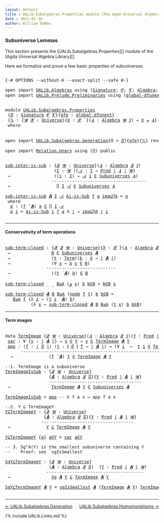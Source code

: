 ```yaml
---
layout: default
title : UALib.Subalgebras.Properties module (The Agda Universal Algebra Library)
date : 2021-01-14
author: William DeMeo
---
```


### <a id="subuniverse-lemmas">Subuniverse Lemmas</a>

This section presents the [UALib.Subalgebras.Properties][]  module of the [Agda Universal Algebra Library][].

Here we formalize and prove a few basic properties of subuniverses.

<pre class="Agda">

<a id="396" class="Symbol">{-#</a> <a id="400" class="Keyword">OPTIONS</a> <a id="408" class="Pragma">--without-K</a> <a id="420" class="Pragma">--exact-split</a> <a id="434" class="Pragma">--safe</a> <a id="441" class="Symbol">#-}</a>

<a id="446" class="Keyword">open</a> <a id="451" class="Keyword">import</a> <a id="458" href="UALib.Algebras.html" class="Module">UALib.Algebras</a> <a id="473" class="Keyword">using</a> <a id="479" class="Symbol">(</a><a id="480" href="UALib.Algebras.Signatures.html#1452" class="Function">Signature</a><a id="489" class="Symbol">;</a> <a id="491" href="universes.html#613" class="Generalizable">𝓞</a><a id="492" class="Symbol">;</a> <a id="494" href="universes.html#617" class="Generalizable">𝓥</a><a id="495" class="Symbol">;</a> <a id="497" href="UALib.Algebras.Algebras.html#811" class="Function">Algebra</a><a id="504" class="Symbol">;</a> <a id="506" href="UALib.Algebras.Algebras.html#3925" class="Function Operator">_↠_</a><a id="509" class="Symbol">)</a>
<a id="511" class="Keyword">open</a> <a id="516" class="Keyword">import</a> <a id="523" href="UALib.Prelude.Preliminaries.html" class="Module">UALib.Prelude.Preliminaries</a> <a id="551" class="Keyword">using</a> <a id="557" class="Symbol">(</a><a id="558" href="MGS-Subsingleton-Theorems.html#3468" class="Function">global-dfunext</a><a id="572" class="Symbol">;</a> <a id="574" href="universes.html#551" class="Postulate">Universe</a><a id="582" class="Symbol">;</a> <a id="584" href="universes.html#758" class="Function Operator">_̇</a><a id="586" class="Symbol">)</a>


<a id="590" class="Keyword">module</a> <a id="597" href="UALib.Subalgebras.Properties.html" class="Module">UALib.Subalgebras.Properties</a>
 <a id="627" class="Symbol">{</a><a id="628" href="UALib.Subalgebras.Properties.html#628" class="Bound">𝑆</a> <a id="630" class="Symbol">:</a> <a id="632" href="UALib.Algebras.Signatures.html#1452" class="Function">Signature</a> <a id="642" href="universes.html#613" class="Generalizable">𝓞</a> <a id="644" href="universes.html#617" class="Generalizable">𝓥</a><a id="645" class="Symbol">}{</a><a id="647" href="UALib.Subalgebras.Properties.html#647" class="Bound">gfe</a> <a id="651" class="Symbol">:</a> <a id="653" href="MGS-Subsingleton-Theorems.html#3468" class="Function">global-dfunext</a><a id="667" class="Symbol">}</a>
 <a id="670" class="Symbol">{</a><a id="671" href="UALib.Subalgebras.Properties.html#671" class="Bound">𝕏</a> <a id="673" class="Symbol">:</a> <a id="675" class="Symbol">{</a><a id="676" href="UALib.Subalgebras.Properties.html#676" class="Bound">𝓤</a> <a id="678" href="UALib.Subalgebras.Properties.html#678" class="Bound">𝓧</a> <a id="680" class="Symbol">:</a> <a id="682" href="universes.html#551" class="Postulate">Universe</a><a id="690" class="Symbol">}{</a><a id="692" href="UALib.Subalgebras.Properties.html#692" class="Bound">X</a> <a id="694" class="Symbol">:</a> <a id="696" href="UALib.Subalgebras.Properties.html#678" class="Bound">𝓧</a> <a id="698" href="universes.html#758" class="Function Operator">̇</a> <a id="700" class="Symbol">}(</a><a id="702" href="UALib.Subalgebras.Properties.html#702" class="Bound">𝑨</a> <a id="704" class="Symbol">:</a> <a id="706" href="UALib.Algebras.Algebras.html#811" class="Function">Algebra</a> <a id="714" href="UALib.Subalgebras.Properties.html#676" class="Bound">𝓤</a> <a id="716" href="UALib.Subalgebras.Properties.html#628" class="Bound">𝑆</a><a id="717" class="Symbol">)</a> <a id="719" class="Symbol">→</a> <a id="721" href="UALib.Subalgebras.Properties.html#692" class="Bound">X</a> <a id="723" href="UALib.Algebras.Algebras.html#3925" class="Function Operator">↠</a> <a id="725" href="UALib.Subalgebras.Properties.html#702" class="Bound">𝑨</a><a id="726" class="Symbol">}</a>
 <a id="729" class="Keyword">where</a>


<a id="737" class="Keyword">open</a> <a id="742" class="Keyword">import</a> <a id="749" href="UALib.Subalgebras.Generation.html" class="Module">UALib.Subalgebras.Generation</a><a id="777" class="Symbol">{</a><a id="778" class="Argument">𝑆</a> <a id="780" class="Symbol">=</a> <a id="782" href="UALib.Subalgebras.Properties.html#628" class="Bound">𝑆</a><a id="783" class="Symbol">}{</a><a id="785" href="UALib.Subalgebras.Properties.html#647" class="Bound">gfe</a><a id="788" class="Symbol">}{</a><a id="790" href="UALib.Subalgebras.Properties.html#671" class="Bound">𝕏</a><a id="791" class="Symbol">}</a> <a id="793" class="Keyword">renaming</a> <a id="802" class="Symbol">(</a>generator <a id="813" class="Symbol">to</a> ℊ<a id="817" class="Symbol">)</a> <a id="819" class="Keyword">public</a>

<a id="827" class="Keyword">open</a> <a id="832" class="Keyword">import</a> <a id="839" href="Relation.Unary.html" class="Module">Relation.Unary</a> <a id="854" class="Keyword">using</a> <a id="860" class="Symbol">(</a><a id="861" href="Relation.Unary.html#4506" class="Function">⋂</a><a id="862" class="Symbol">)</a> <a id="864" class="Keyword">public</a>


<a id="sub-inter-is-sub"></a><a id="873" href="UALib.Subalgebras.Properties.html#873" class="Function">sub-inter-is-sub</a> <a id="890" class="Symbol">:</a> <a id="892" class="Symbol">{</a><a id="893" href="UALib.Subalgebras.Properties.html#893" class="Bound">𝓠</a> <a id="895" href="UALib.Subalgebras.Properties.html#895" class="Bound">𝓤</a> <a id="897" class="Symbol">:</a> <a id="899" href="universes.html#551" class="Postulate">Universe</a><a id="907" class="Symbol">}(</a><a id="909" href="UALib.Subalgebras.Properties.html#909" class="Bound">𝑨</a> <a id="911" class="Symbol">:</a> <a id="913" href="UALib.Algebras.Algebras.html#811" class="Function">Algebra</a> <a id="921" href="UALib.Subalgebras.Properties.html#893" class="Bound">𝓠</a> <a id="923" href="UALib.Subalgebras.Properties.html#628" class="Bound">𝑆</a><a id="924" class="Symbol">)</a>
                   <a id="945" class="Symbol">(</a><a id="946" href="UALib.Subalgebras.Properties.html#946" class="Bound">I</a> <a id="948" class="Symbol">:</a> <a id="950" href="UALib.Subalgebras.Properties.html#895" class="Bound">𝓤</a> <a id="952" href="universes.html#758" class="Function Operator">̇</a><a id="953" class="Symbol">)(</a><a id="955" href="UALib.Subalgebras.Properties.html#955" class="Bound">𝒜</a> <a id="957" class="Symbol">:</a> <a id="959" href="UALib.Subalgebras.Properties.html#946" class="Bound">I</a> <a id="961" class="Symbol">→</a> <a id="963" href="UALib.Relations.Unary.html#1066" class="Function">Pred</a> <a id="968" href="UALib.Prelude.Preliminaries.html#10371" class="Function Operator">∣</a> <a id="970" href="UALib.Subalgebras.Properties.html#909" class="Bound">𝑨</a> <a id="972" href="UALib.Prelude.Preliminaries.html#10371" class="Function Operator">∣</a> <a id="974" href="UALib.Subalgebras.Properties.html#895" class="Bound">𝓤</a><a id="975" class="Symbol">)</a>
 <a id="978" class="Symbol">→</a>                 <a id="996" class="Symbol">((</a><a id="998" href="UALib.Subalgebras.Properties.html#998" class="Bound">i</a> <a id="1000" class="Symbol">:</a> <a id="1002" href="UALib.Subalgebras.Properties.html#946" class="Bound">I</a><a id="1003" class="Symbol">)</a> <a id="1005" class="Symbol">→</a> <a id="1007" href="UALib.Subalgebras.Properties.html#955" class="Bound">𝒜</a> <a id="1009" href="UALib.Subalgebras.Properties.html#998" class="Bound">i</a> <a id="1011" href="UALib.Relations.Unary.html#2667" class="Function Operator">∈</a> <a id="1013" href="UALib.Subalgebras.Subuniverses.html#833" class="Function">Subuniverses</a> <a id="1026" href="UALib.Subalgebras.Properties.html#909" class="Bound">𝑨</a><a id="1027" class="Symbol">)</a>
                  <a id="1047" class="Comment">-------------------------------------</a>
 <a id="1086" class="Symbol">→</a>                  <a id="1105" href="Relation.Unary.html#4506" class="Function">⋂</a> <a id="1107" href="UALib.Subalgebras.Properties.html#946" class="Bound">I</a> <a id="1109" href="UALib.Subalgebras.Properties.html#955" class="Bound">𝒜</a> <a id="1111" href="UALib.Relations.Unary.html#2667" class="Function Operator">∈</a> <a id="1113" href="UALib.Subalgebras.Subuniverses.html#833" class="Function">Subuniverses</a> <a id="1126" href="UALib.Subalgebras.Properties.html#909" class="Bound">𝑨</a>

<a id="1129" href="UALib.Subalgebras.Properties.html#873" class="Function">sub-inter-is-sub</a> <a id="1146" href="UALib.Subalgebras.Properties.html#1146" class="Bound">𝑨</a> <a id="1148" href="UALib.Subalgebras.Properties.html#1148" class="Bound">I</a> <a id="1150" href="UALib.Subalgebras.Properties.html#1150" class="Bound">𝒜</a> <a id="1152" href="UALib.Subalgebras.Properties.html#1152" class="Bound">Ai-is-Sub</a> <a id="1162" href="UALib.Subalgebras.Properties.html#1162" class="Bound">f</a> <a id="1164" href="UALib.Subalgebras.Properties.html#1164" class="Bound">a</a> <a id="1166" href="UALib.Subalgebras.Properties.html#1166" class="Bound">ima⊆⋂A</a> <a id="1173" class="Symbol">=</a> <a id="1175" href="UALib.Subalgebras.Properties.html#1186" class="Function">α</a>
 <a id="1178" class="Keyword">where</a>
  <a id="1186" href="UALib.Subalgebras.Properties.html#1186" class="Function">α</a> <a id="1188" class="Symbol">:</a> <a id="1190" class="Symbol">(</a><a id="1191" href="UALib.Subalgebras.Properties.html#1162" class="Bound">f</a> <a id="1193" href="UALib.Algebras.Algebras.html#3426" class="Function Operator">̂</a> <a id="1195" href="UALib.Subalgebras.Properties.html#1146" class="Bound">𝑨</a><a id="1196" class="Symbol">)</a> <a id="1198" href="UALib.Subalgebras.Properties.html#1164" class="Bound">a</a> <a id="1200" href="UALib.Relations.Unary.html#2667" class="Function Operator">∈</a> <a id="1202" href="Relation.Unary.html#4506" class="Function">⋂</a> <a id="1204" href="UALib.Subalgebras.Properties.html#1148" class="Bound">I</a> <a id="1206" href="UALib.Subalgebras.Properties.html#1150" class="Bound">𝒜</a>
  <a id="1210" href="UALib.Subalgebras.Properties.html#1186" class="Function">α</a> <a id="1212" href="UALib.Subalgebras.Properties.html#1212" class="Bound">i</a> <a id="1214" class="Symbol">=</a> <a id="1216" href="UALib.Subalgebras.Properties.html#1152" class="Bound">Ai-is-Sub</a> <a id="1226" href="UALib.Subalgebras.Properties.html#1212" class="Bound">i</a> <a id="1228" href="UALib.Subalgebras.Properties.html#1162" class="Bound">f</a> <a id="1230" href="UALib.Subalgebras.Properties.html#1164" class="Bound">a</a> <a id="1232" class="Symbol">λ</a> <a id="1234" href="UALib.Subalgebras.Properties.html#1234" class="Bound">j</a> <a id="1236" class="Symbol">→</a> <a id="1238" href="UALib.Subalgebras.Properties.html#1166" class="Bound">ima⊆⋂A</a> <a id="1245" href="UALib.Subalgebras.Properties.html#1234" class="Bound">j</a> <a id="1247" href="UALib.Subalgebras.Properties.html#1212" class="Bound">i</a>

</pre>

-------------------------------------------------------

#### <a id="conservativity-of-term-operations">Conservativity of term operations</a>

<pre class="Agda">

<a id="sub-term-closed"></a><a id="1419" href="UALib.Subalgebras.Properties.html#1419" class="Function">sub-term-closed</a> <a id="1435" class="Symbol">:</a> <a id="1437" class="Symbol">{</a><a id="1438" href="UALib.Subalgebras.Properties.html#1438" class="Bound">𝓧</a> <a id="1440" href="UALib.Subalgebras.Properties.html#1440" class="Bound">𝓠</a> <a id="1442" href="UALib.Subalgebras.Properties.html#1442" class="Bound">𝓤</a> <a id="1444" class="Symbol">:</a> <a id="1446" href="universes.html#551" class="Postulate">Universe</a><a id="1454" class="Symbol">}{</a><a id="1456" href="UALib.Subalgebras.Properties.html#1456" class="Bound">X</a> <a id="1458" class="Symbol">:</a> <a id="1460" href="UALib.Subalgebras.Properties.html#1438" class="Bound">𝓧</a> <a id="1462" href="universes.html#758" class="Function Operator">̇</a><a id="1463" class="Symbol">}(</a><a id="1465" href="UALib.Subalgebras.Properties.html#1465" class="Bound">𝑨</a> <a id="1467" class="Symbol">:</a> <a id="1469" href="UALib.Algebras.Algebras.html#811" class="Function">Algebra</a> <a id="1477" href="UALib.Subalgebras.Properties.html#1440" class="Bound">𝓠</a> <a id="1479" href="UALib.Subalgebras.Properties.html#628" class="Bound">𝑆</a><a id="1480" class="Symbol">)(</a><a id="1482" href="UALib.Subalgebras.Properties.html#1482" class="Bound">B</a> <a id="1484" class="Symbol">:</a> <a id="1486" href="UALib.Relations.Unary.html#1066" class="Function">Pred</a> <a id="1491" href="UALib.Prelude.Preliminaries.html#10371" class="Function Operator">∣</a> <a id="1493" href="UALib.Subalgebras.Properties.html#1465" class="Bound">𝑨</a> <a id="1495" href="UALib.Prelude.Preliminaries.html#10371" class="Function Operator">∣</a> <a id="1497" href="UALib.Subalgebras.Properties.html#1442" class="Bound">𝓤</a><a id="1498" class="Symbol">)</a>
 <a id="1501" class="Symbol">→</a>                <a id="1518" href="UALib.Subalgebras.Properties.html#1482" class="Bound">B</a> <a id="1520" href="UALib.Relations.Unary.html#2667" class="Function Operator">∈</a> <a id="1522" href="UALib.Subalgebras.Subuniverses.html#833" class="Function">Subuniverses</a> <a id="1535" href="UALib.Subalgebras.Properties.html#1465" class="Bound">𝑨</a>
 <a id="1538" class="Symbol">→</a>                <a id="1555" class="Symbol">(</a><a id="1556" href="UALib.Subalgebras.Properties.html#1556" class="Bound">t</a> <a id="1558" class="Symbol">:</a> <a id="1560" href="UALib.Terms.Basic.html#1041" class="Datatype">Term</a><a id="1564" class="Symbol">)(</a><a id="1566" href="UALib.Subalgebras.Properties.html#1566" class="Bound">b</a> <a id="1568" class="Symbol">:</a> <a id="1570" href="UALib.Subalgebras.Properties.html#1456" class="Bound">X</a> <a id="1572" class="Symbol">→</a> <a id="1574" href="UALib.Prelude.Preliminaries.html#10371" class="Function Operator">∣</a> <a id="1576" href="UALib.Subalgebras.Properties.html#1465" class="Bound">𝑨</a> <a id="1578" href="UALib.Prelude.Preliminaries.html#10371" class="Function Operator">∣</a><a id="1579" class="Symbol">)</a>
 <a id="1582" class="Symbol">→</a>                <a id="1599" class="Symbol">(∀</a> <a id="1602" href="UALib.Subalgebras.Properties.html#1602" class="Bound">x</a> <a id="1604" class="Symbol">→</a> <a id="1606" href="UALib.Subalgebras.Properties.html#1566" class="Bound">b</a> <a id="1608" href="UALib.Subalgebras.Properties.html#1602" class="Bound">x</a> <a id="1610" href="UALib.Relations.Unary.html#2667" class="Function Operator">∈</a> <a id="1612" href="UALib.Subalgebras.Properties.html#1482" class="Bound">B</a><a id="1613" class="Symbol">)</a>
                <a id="1631" class="Comment">---------------------------</a>
 <a id="1660" class="Symbol">→</a>                <a id="1677" class="Symbol">((</a><a id="1679" href="UALib.Subalgebras.Properties.html#1556" class="Bound">t</a> <a id="1681" href="UALib.Terms.Operations.html#1383" class="Function Operator">̇</a> <a id="1683" href="UALib.Subalgebras.Properties.html#1465" class="Bound">𝑨</a><a id="1684" class="Symbol">)</a> <a id="1686" href="UALib.Subalgebras.Properties.html#1566" class="Bound">b</a><a id="1687" class="Symbol">)</a> <a id="1689" href="UALib.Relations.Unary.html#2667" class="Function Operator">∈</a> <a id="1691" href="UALib.Subalgebras.Properties.html#1482" class="Bound">B</a>

<a id="1694" href="UALib.Subalgebras.Properties.html#1419" class="Function">sub-term-closed</a> <a id="1710" class="Symbol">_</a> <a id="1712" class="Symbol">_</a> <a id="1714" href="UALib.Subalgebras.Properties.html#1714" class="Bound">B≤A</a> <a id="1718" class="Symbol">(</a><a id="1719" href="UALib.Subalgebras.Properties.html#816" class="InductiveConstructor">ℊ</a> <a id="1721" href="UALib.Subalgebras.Properties.html#1721" class="Bound">x</a><a id="1722" class="Symbol">)</a> <a id="1724" href="UALib.Subalgebras.Properties.html#1724" class="Bound">b</a> <a id="1726" href="UALib.Subalgebras.Properties.html#1726" class="Bound">b∈B</a> <a id="1730" class="Symbol">=</a> <a id="1732" href="UALib.Subalgebras.Properties.html#1726" class="Bound">b∈B</a> <a id="1736" href="UALib.Subalgebras.Properties.html#1721" class="Bound">x</a>

<a id="1739" href="UALib.Subalgebras.Properties.html#1419" class="Function">sub-term-closed</a> <a id="1755" href="UALib.Subalgebras.Properties.html#1755" class="Bound">𝑨</a> <a id="1757" href="UALib.Subalgebras.Properties.html#1757" class="Bound">B</a> <a id="1759" href="UALib.Subalgebras.Properties.html#1759" class="Bound">B≤A</a> <a id="1763" class="Symbol">(</a><a id="1764" href="UALib.Terms.Basic.html#1124" class="InductiveConstructor">node</a> <a id="1769" href="UALib.Subalgebras.Properties.html#1769" class="Bound">f</a> <a id="1771" href="UALib.Subalgebras.Properties.html#1771" class="Bound">t</a><a id="1772" class="Symbol">)</a> <a id="1774" href="UALib.Subalgebras.Properties.html#1774" class="Bound">b</a> <a id="1776" href="UALib.Subalgebras.Properties.html#1776" class="Bound">b∈B</a> <a id="1780" class="Symbol">=</a>
   <a id="1785" href="UALib.Subalgebras.Properties.html#1759" class="Bound">B≤A</a> <a id="1789" href="UALib.Subalgebras.Properties.html#1769" class="Bound">f</a> <a id="1791" class="Symbol">(λ</a> <a id="1794" href="UALib.Subalgebras.Properties.html#1794" class="Bound">z</a> <a id="1796" class="Symbol">→</a> <a id="1798" class="Symbol">(</a><a id="1799" href="UALib.Subalgebras.Properties.html#1771" class="Bound">t</a> <a id="1801" href="UALib.Subalgebras.Properties.html#1794" class="Bound">z</a> <a id="1803" href="UALib.Terms.Operations.html#1383" class="Function Operator">̇</a> <a id="1805" href="UALib.Subalgebras.Properties.html#1755" class="Bound">𝑨</a><a id="1806" class="Symbol">)</a> <a id="1808" href="UALib.Subalgebras.Properties.html#1774" class="Bound">b</a><a id="1809" class="Symbol">)</a>
          <a id="1821" class="Symbol">(λ</a> <a id="1824" href="UALib.Subalgebras.Properties.html#1824" class="Bound">x</a> <a id="1826" class="Symbol">→</a> <a id="1828" href="UALib.Subalgebras.Properties.html#1419" class="Function">sub-term-closed</a> <a id="1844" href="UALib.Subalgebras.Properties.html#1755" class="Bound">𝑨</a> <a id="1846" href="UALib.Subalgebras.Properties.html#1757" class="Bound">B</a> <a id="1848" href="UALib.Subalgebras.Properties.html#1759" class="Bound">B≤A</a> <a id="1852" class="Symbol">(</a><a id="1853" href="UALib.Subalgebras.Properties.html#1771" class="Bound">t</a> <a id="1855" href="UALib.Subalgebras.Properties.html#1824" class="Bound">x</a><a id="1856" class="Symbol">)</a> <a id="1858" href="UALib.Subalgebras.Properties.html#1774" class="Bound">b</a> <a id="1860" href="UALib.Subalgebras.Properties.html#1776" class="Bound">b∈B</a><a id="1863" class="Symbol">)</a>
</pre>


---------------------------------------------------

#### <a id="term-images">Term images</a>

<pre class="Agda">

<a id="1987" class="Keyword">data</a> <a id="TermImage"></a><a id="1992" href="UALib.Subalgebras.Properties.html#1992" class="Datatype">TermImage</a> <a id="2002" class="Symbol">{</a><a id="2003" href="UALib.Subalgebras.Properties.html#2003" class="Bound">𝓠</a> <a id="2005" href="UALib.Subalgebras.Properties.html#2005" class="Bound">𝓤</a> <a id="2007" class="Symbol">:</a> <a id="2009" href="universes.html#551" class="Postulate">Universe</a><a id="2017" class="Symbol">}(</a><a id="2019" href="UALib.Subalgebras.Properties.html#2019" class="Bound">𝑨</a> <a id="2021" class="Symbol">:</a> <a id="2023" href="UALib.Algebras.Algebras.html#811" class="Function">Algebra</a> <a id="2031" href="UALib.Subalgebras.Properties.html#2003" class="Bound">𝓠</a> <a id="2033" href="UALib.Subalgebras.Properties.html#628" class="Bound">𝑆</a><a id="2034" class="Symbol">)(</a><a id="2036" href="UALib.Subalgebras.Properties.html#2036" class="Bound">Y</a> <a id="2038" class="Symbol">:</a> <a id="2040" href="UALib.Relations.Unary.html#1066" class="Function">Pred</a> <a id="2045" href="UALib.Prelude.Preliminaries.html#10371" class="Function Operator">∣</a> <a id="2047" href="UALib.Subalgebras.Properties.html#2019" class="Bound">𝑨</a> <a id="2049" href="UALib.Prelude.Preliminaries.html#10371" class="Function Operator">∣</a> <a id="2051" href="UALib.Subalgebras.Properties.html#2005" class="Bound">𝓤</a><a id="2052" class="Symbol">)</a> <a id="2054" class="Symbol">:</a> <a id="2056" href="UALib.Relations.Unary.html#1066" class="Function">Pred</a> <a id="2061" href="UALib.Prelude.Preliminaries.html#10371" class="Function Operator">∣</a> <a id="2063" href="UALib.Subalgebras.Properties.html#2019" class="Bound">𝑨</a> <a id="2065" href="UALib.Prelude.Preliminaries.html#10371" class="Function Operator">∣</a> <a id="2067" class="Symbol">(</a><a id="2068" href="UALib.Subalgebras.Properties.html#642" class="Bound">𝓞</a> <a id="2070" href="Agda.Primitive.html#636" class="Function Operator">⊔</a> <a id="2072" href="UALib.Subalgebras.Properties.html#644" class="Bound">𝓥</a> <a id="2074" href="Agda.Primitive.html#636" class="Function Operator">⊔</a> <a id="2076" href="UALib.Subalgebras.Properties.html#2003" class="Bound">𝓠</a> <a id="2078" href="Agda.Primitive.html#636" class="Function Operator">⊔</a> <a id="2080" href="UALib.Subalgebras.Properties.html#2005" class="Bound">𝓤</a><a id="2081" class="Symbol">)</a> <a id="2083" class="Keyword">where</a>
 <a id="TermImage.var"></a><a id="2090" href="UALib.Subalgebras.Properties.html#2090" class="InductiveConstructor">var</a> <a id="2094" class="Symbol">:</a> <a id="2096" class="Symbol">∀</a> <a id="2098" class="Symbol">{</a><a id="2099" href="UALib.Subalgebras.Properties.html#2099" class="Bound">y</a> <a id="2101" class="Symbol">:</a> <a id="2103" href="UALib.Prelude.Preliminaries.html#10371" class="Function Operator">∣</a> <a id="2105" href="UALib.Subalgebras.Properties.html#2019" class="Bound">𝑨</a> <a id="2107" href="UALib.Prelude.Preliminaries.html#10371" class="Function Operator">∣</a><a id="2108" class="Symbol">}</a> <a id="2110" class="Symbol">→</a> <a id="2112" href="UALib.Subalgebras.Properties.html#2099" class="Bound">y</a> <a id="2114" href="UALib.Relations.Unary.html#2667" class="Function Operator">∈</a> <a id="2116" href="UALib.Subalgebras.Properties.html#2036" class="Bound">Y</a> <a id="2118" class="Symbol">→</a> <a id="2120" href="UALib.Subalgebras.Properties.html#2099" class="Bound">y</a> <a id="2122" href="UALib.Relations.Unary.html#2667" class="Function Operator">∈</a> <a id="2124" href="UALib.Subalgebras.Properties.html#1992" class="Datatype">TermImage</a> <a id="2134" href="UALib.Subalgebras.Properties.html#2019" class="Bound">𝑨</a> <a id="2136" href="UALib.Subalgebras.Properties.html#2036" class="Bound">Y</a>
 <a id="TermImage.app"></a><a id="2139" href="UALib.Subalgebras.Properties.html#2139" class="InductiveConstructor">app</a> <a id="2143" class="Symbol">:</a> <a id="2145" class="Symbol">(</a><a id="2146" href="UALib.Subalgebras.Properties.html#2146" class="Bound">f</a> <a id="2148" class="Symbol">:</a> <a id="2150" href="UALib.Prelude.Preliminaries.html#10371" class="Function Operator">∣</a> <a id="2152" href="UALib.Subalgebras.Properties.html#628" class="Bound">𝑆</a> <a id="2154" href="UALib.Prelude.Preliminaries.html#10371" class="Function Operator">∣</a><a id="2155" class="Symbol">)</a> <a id="2157" class="Symbol">(</a><a id="2158" href="UALib.Subalgebras.Properties.html#2158" class="Bound">t</a> <a id="2160" class="Symbol">:</a> <a id="2162" href="UALib.Prelude.Preliminaries.html#10452" class="Function Operator">∥</a> <a id="2164" href="UALib.Subalgebras.Properties.html#628" class="Bound">𝑆</a> <a id="2166" href="UALib.Prelude.Preliminaries.html#10452" class="Function Operator">∥</a> <a id="2168" href="UALib.Subalgebras.Properties.html#2146" class="Bound">f</a> <a id="2170" class="Symbol">→</a> <a id="2172" href="UALib.Prelude.Preliminaries.html#10371" class="Function Operator">∣</a> <a id="2174" href="UALib.Subalgebras.Properties.html#2019" class="Bound">𝑨</a> <a id="2176" href="UALib.Prelude.Preliminaries.html#10371" class="Function Operator">∣</a><a id="2177" class="Symbol">)</a> <a id="2179" class="Symbol">→</a> <a id="2181" class="Symbol">(∀</a> <a id="2184" href="UALib.Subalgebras.Properties.html#2184" class="Bound">i</a>  <a id="2187" class="Symbol">→</a>  <a id="2190" href="UALib.Subalgebras.Properties.html#2158" class="Bound">t</a> <a id="2192" href="UALib.Subalgebras.Properties.html#2184" class="Bound">i</a> <a id="2194" href="UALib.Relations.Unary.html#2667" class="Function Operator">∈</a> <a id="2196" href="UALib.Subalgebras.Properties.html#1992" class="Datatype">TermImage</a> <a id="2206" href="UALib.Subalgebras.Properties.html#2019" class="Bound">𝑨</a> <a id="2208" href="UALib.Subalgebras.Properties.html#2036" class="Bound">Y</a><a id="2209" class="Symbol">)</a>
      <a id="2217" class="Comment">---------------------------------------------------------------</a>
  <a id="2283" class="Symbol">→</a>              <a id="2298" class="Symbol">(</a><a id="2299" href="UALib.Subalgebras.Properties.html#2146" class="Bound">f</a> <a id="2301" href="UALib.Algebras.Algebras.html#3426" class="Function Operator">̂</a> <a id="2303" href="UALib.Subalgebras.Properties.html#2019" class="Bound">𝑨</a><a id="2304" class="Symbol">)</a> <a id="2306" href="UALib.Subalgebras.Properties.html#2158" class="Bound">t</a> <a id="2308" href="UALib.Relations.Unary.html#2667" class="Function Operator">∈</a> <a id="2310" href="UALib.Subalgebras.Properties.html#1992" class="Datatype">TermImage</a> <a id="2320" href="UALib.Subalgebras.Properties.html#2019" class="Bound">𝑨</a> <a id="2322" href="UALib.Subalgebras.Properties.html#2036" class="Bound">Y</a>

<a id="2325" class="Comment">--1. TermImage is a subuniverse</a>
<a id="TermImageIsSub"></a><a id="2357" href="UALib.Subalgebras.Properties.html#2357" class="Function">TermImageIsSub</a> <a id="2372" class="Symbol">:</a> <a id="2374" class="Symbol">{</a><a id="2375" href="UALib.Subalgebras.Properties.html#2375" class="Bound">𝓠</a> <a id="2377" href="UALib.Subalgebras.Properties.html#2377" class="Bound">𝓤</a> <a id="2379" class="Symbol">:</a> <a id="2381" href="universes.html#551" class="Postulate">Universe</a><a id="2389" class="Symbol">}</a>
                 <a id="2408" class="Symbol">{</a><a id="2409" href="UALib.Subalgebras.Properties.html#2409" class="Bound">𝑨</a> <a id="2411" class="Symbol">:</a> <a id="2413" href="UALib.Algebras.Algebras.html#811" class="Function">Algebra</a> <a id="2421" href="UALib.Subalgebras.Properties.html#2375" class="Bound">𝓠</a> <a id="2423" href="UALib.Subalgebras.Properties.html#628" class="Bound">𝑆</a><a id="2424" class="Symbol">}{</a><a id="2426" href="UALib.Subalgebras.Properties.html#2426" class="Bound">Y</a> <a id="2428" class="Symbol">:</a> <a id="2430" href="UALib.Relations.Unary.html#1066" class="Function">Pred</a> <a id="2435" href="UALib.Prelude.Preliminaries.html#10371" class="Function Operator">∣</a> <a id="2437" href="UALib.Subalgebras.Properties.html#2409" class="Bound">𝑨</a> <a id="2439" href="UALib.Prelude.Preliminaries.html#10371" class="Function Operator">∣</a> <a id="2441" href="UALib.Subalgebras.Properties.html#2377" class="Bound">𝓤</a><a id="2442" class="Symbol">}</a>
                 <a id="2461" class="Comment">------------------------------------</a>
 <a id="2499" class="Symbol">→</a>                <a id="2516" href="UALib.Subalgebras.Properties.html#1992" class="Datatype">TermImage</a> <a id="2526" href="UALib.Subalgebras.Properties.html#2409" class="Bound">𝑨</a> <a id="2528" href="UALib.Subalgebras.Properties.html#2426" class="Bound">Y</a> <a id="2530" href="UALib.Relations.Unary.html#2667" class="Function Operator">∈</a> <a id="2532" href="UALib.Subalgebras.Subuniverses.html#833" class="Function">Subuniverses</a> <a id="2545" href="UALib.Subalgebras.Properties.html#2409" class="Bound">𝑨</a>

<a id="2548" href="UALib.Subalgebras.Properties.html#2357" class="Function">TermImageIsSub</a> <a id="2563" class="Symbol">=</a> <a id="2565" href="UALib.Subalgebras.Properties.html#2139" class="InductiveConstructor">app</a> <a id="2569" class="Comment">-- λ f a x → app f a x</a>

<a id="2593" class="Comment">--2. Y ⊆ TermImageY</a>
<a id="Y⊆TermImageY"></a><a id="2613" href="UALib.Subalgebras.Properties.html#2613" class="Function">Y⊆TermImageY</a> <a id="2626" class="Symbol">:</a> <a id="2628" class="Symbol">{</a><a id="2629" href="UALib.Subalgebras.Properties.html#2629" class="Bound">𝓠</a> <a id="2631" href="UALib.Subalgebras.Properties.html#2631" class="Bound">𝓤</a> <a id="2633" class="Symbol">:</a> <a id="2635" href="universes.html#551" class="Postulate">Universe</a><a id="2643" class="Symbol">}</a>
               <a id="2660" class="Symbol">{</a><a id="2661" href="UALib.Subalgebras.Properties.html#2661" class="Bound">𝑨</a> <a id="2663" class="Symbol">:</a> <a id="2665" href="UALib.Algebras.Algebras.html#811" class="Function">Algebra</a> <a id="2673" href="UALib.Subalgebras.Properties.html#2629" class="Bound">𝓠</a> <a id="2675" href="UALib.Subalgebras.Properties.html#628" class="Bound">𝑆</a><a id="2676" class="Symbol">}{</a><a id="2678" href="UALib.Subalgebras.Properties.html#2678" class="Bound">Y</a> <a id="2680" class="Symbol">:</a> <a id="2682" href="UALib.Relations.Unary.html#1066" class="Function">Pred</a> <a id="2687" href="UALib.Prelude.Preliminaries.html#10371" class="Function Operator">∣</a> <a id="2689" href="UALib.Subalgebras.Properties.html#2661" class="Bound">𝑨</a> <a id="2691" href="UALib.Prelude.Preliminaries.html#10371" class="Function Operator">∣</a> <a id="2693" href="UALib.Subalgebras.Properties.html#2631" class="Bound">𝓤</a><a id="2694" class="Symbol">}</a>
              <a id="2710" class="Comment">------------------------------------</a>
 <a id="2748" class="Symbol">→</a>              <a id="2763" href="UALib.Subalgebras.Properties.html#2678" class="Bound">Y</a> <a id="2765" href="UALib.Relations.Unary.html#2949" class="Function Operator">⊆</a> <a id="2767" href="UALib.Subalgebras.Properties.html#1992" class="Datatype">TermImage</a> <a id="2777" href="UALib.Subalgebras.Properties.html#2661" class="Bound">𝑨</a> <a id="2779" href="UALib.Subalgebras.Properties.html#2678" class="Bound">Y</a>

<a id="2782" href="UALib.Subalgebras.Properties.html#2613" class="Function">Y⊆TermImageY</a> <a id="2795" class="Symbol">{</a><a id="2796" href="UALib.Subalgebras.Properties.html#2796" class="Bound">a</a><a id="2797" class="Symbol">}</a> <a id="2799" href="UALib.Subalgebras.Properties.html#2799" class="Bound">a∈Y</a> <a id="2803" class="Symbol">=</a> <a id="2805" href="UALib.Subalgebras.Properties.html#2090" class="InductiveConstructor">var</a> <a id="2809" href="UALib.Subalgebras.Properties.html#2799" class="Bound">a∈Y</a>

<a id="2814" class="Comment">-- 3. Sg^A(Y) is the smallest subuniverse containing Y</a>
<a id="2869" class="Comment">--    Proof: see `sgIsSmallest`</a>

<a id="SgY⊆TermImageY"></a><a id="2902" href="UALib.Subalgebras.Properties.html#2902" class="Function">SgY⊆TermImageY</a> <a id="2917" class="Symbol">:</a> <a id="2919" class="Symbol">{</a><a id="2920" href="UALib.Subalgebras.Properties.html#2920" class="Bound">𝓠</a> <a id="2922" href="UALib.Subalgebras.Properties.html#2922" class="Bound">𝓤</a> <a id="2924" class="Symbol">:</a> <a id="2926" href="universes.html#551" class="Postulate">Universe</a><a id="2934" class="Symbol">}</a>
                 <a id="2953" class="Symbol">(</a><a id="2954" href="UALib.Subalgebras.Properties.html#2954" class="Bound">𝑨</a> <a id="2956" class="Symbol">:</a> <a id="2958" href="UALib.Algebras.Algebras.html#811" class="Function">Algebra</a> <a id="2966" href="UALib.Subalgebras.Properties.html#2920" class="Bound">𝓠</a> <a id="2968" href="UALib.Subalgebras.Properties.html#628" class="Bound">𝑆</a><a id="2969" class="Symbol">)</a>  <a id="2972" class="Symbol">(</a><a id="2973" href="UALib.Subalgebras.Properties.html#2973" class="Bound">Y</a> <a id="2975" class="Symbol">:</a> <a id="2977" href="UALib.Relations.Unary.html#1066" class="Function">Pred</a> <a id="2982" href="UALib.Prelude.Preliminaries.html#10371" class="Function Operator">∣</a> <a id="2984" href="UALib.Subalgebras.Properties.html#2954" class="Bound">𝑨</a> <a id="2986" href="UALib.Prelude.Preliminaries.html#10371" class="Function Operator">∣</a> <a id="2988" href="UALib.Subalgebras.Properties.html#2922" class="Bound">𝓤</a><a id="2989" class="Symbol">)</a>
                <a id="3007" class="Comment">--------------------------------------</a>
 <a id="3047" class="Symbol">→</a>                <a id="3064" href="UALib.Subalgebras.Generation.html#978" class="Datatype">Sg</a> <a id="3067" href="UALib.Subalgebras.Properties.html#2954" class="Bound">𝑨</a> <a id="3069" href="UALib.Subalgebras.Properties.html#2973" class="Bound">Y</a> <a id="3071" href="UALib.Relations.Unary.html#2949" class="Function Operator">⊆</a> <a id="3073" href="UALib.Subalgebras.Properties.html#1992" class="Datatype">TermImage</a> <a id="3083" href="UALib.Subalgebras.Properties.html#2954" class="Bound">𝑨</a> <a id="3085" href="UALib.Subalgebras.Properties.html#2973" class="Bound">Y</a>

<a id="3088" href="UALib.Subalgebras.Properties.html#2902" class="Function">SgY⊆TermImageY</a> <a id="3103" href="UALib.Subalgebras.Properties.html#3103" class="Bound">𝑨</a> <a id="3105" href="UALib.Subalgebras.Properties.html#3105" class="Bound">Y</a> <a id="3107" class="Symbol">=</a> <a id="3109" href="UALib.Subalgebras.Generation.html#1355" class="Function">sgIsSmallest</a> <a id="3122" href="UALib.Subalgebras.Properties.html#3103" class="Bound">𝑨</a> <a id="3124" class="Symbol">(</a><a id="3125" href="UALib.Subalgebras.Properties.html#1992" class="Datatype">TermImage</a> <a id="3135" href="UALib.Subalgebras.Properties.html#3103" class="Bound">𝑨</a> <a id="3137" href="UALib.Subalgebras.Properties.html#3105" class="Bound">Y</a><a id="3138" class="Symbol">)</a> <a id="3140" href="UALib.Subalgebras.Properties.html#2357" class="Function">TermImageIsSub</a> <a id="3155" href="UALib.Subalgebras.Properties.html#2613" class="Function">Y⊆TermImageY</a>

</pre>

---------------------------------

[← UALib.Subalgebras.Generation](UALib.Subalgebras.Generation.html)
<span style="float:right;">[UALib.Subalgebras.Homomorphisms →](UALib.Subalgebras.Homomorphisms.html)</span>

{% include UALib.Links.md %}
